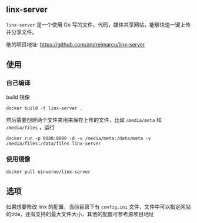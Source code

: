 ## linx-server
`linx-server` 是一个使用 Go 写的文件，代码，媒体共享网站，能够快速一键上传并分享文件。

他的项目地址: <https://github.com/andreimarcu/linx-server>

## 使用

### 自己编译
build 镜像

    docker build -t linx-server .

然后需要创建两个文件夹用来保存上传的文件，比如 `/media/meta` 和 `/media/files` ，运行

    docker run -p 8080:8080 -d -v /media/meta:/data/meta -v /media/files:/data/files linx-server

### 使用镜像

    docker pull einverne/linx-server

## 选项
如果想要修改 linx 的配置，当前目录下有 `config.ini` 文件，文件中可以指定网站的title，还有支持的最大文件大小，其他的配置可参考原项目地址
